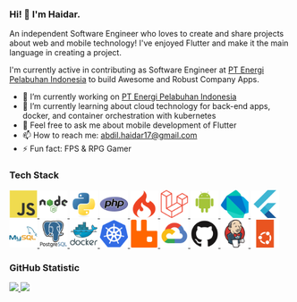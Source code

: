 ### Hi! 👋 I'm Haidar.

An independent Software Engineer who loves to create and share projects about web and mobile technology! I've enjoyed Flutter and make it the main language in creating a project.

I'm currently active in contributing as Software Engineer at <a href="https://ecopowerport.co.id">PT Energi Pelabuhan Indonesia</a> to build Awesome and Robust Company Apps.

- 🔭 I’m currently working on <a href="https://ecopowerport.co.id">PT Energi Pelabuhan Indonesia</a>
- 🌱 I’m currently learning about cloud technology for back-end apps, docker, and container orchestration with kubernetes
- 💬 Feel free to ask me about mobile development of Flutter
- 📫 How to reach me: abdil.haidar17@gmail.com
- ⚡ Fun fact: FPS & RPG Gamer

### Tech Stack
<p align="left">
<a href="https://developer.mozilla.org/en-US/docs/Web/JavaScript" target="_blank"> <img src="https://raw.githubusercontent.com/devicons/devicon/master/icons/javascript/javascript-original.svg" alt="JavaScript" width="50" height="50"/> </a> 
<a href="https://nodejs.org" target="_blank"> <img src="https://raw.githubusercontent.com/devicons/devicon/master/icons/nodejs/nodejs-original-wordmark.svg" alt="NodeJS" width="50" height="50"/> </a>
<a href="https://www.python.org" target="_blank"> <img src="https://raw.githubusercontent.com/devicons/devicon/master/icons/python/python-original.svg" alt="Python" width="50" height="50"/> </a> 
<a href="https://www.php.net/" target="_blank"> <img src="https://raw.githubusercontent.com/devicons/devicon/master/icons/php/php-original.svg" alt="PHP" width="50" height="50"/> </a> 
<a href="https://codeigniter.com/" target="_blank"> <img src="https://raw.githubusercontent.com/devicons/devicon/master/icons/codeigniter/codeigniter-plain.svg" alt="Codeigniter" width="50" height="50"/> </a> 
<a href="https://laravel.com/" target="_blank"> <img src="https://raw.githubusercontent.com/devicons/devicon/master/icons/laravel/laravel-original.svg" alt="Laravel" width="50" height="50"/> </a> 
<a href="https://developer.android.com" target="_blank"> <img src="https://raw.githubusercontent.com/devicons/devicon/master/icons/android/android-original-wordmark.svg" alt="Android" width="50" height="50"/> </a>
<a href="https://dart.dev/" target="_blank"> <img src="https://raw.githubusercontent.com/devicons/devicon/master/icons/dart/dart-original.svg" alt="Dart" width="50" height="50"/> </a>
<a href="https://flutter.dev/" target="_blank"> <img src="https://raw.githubusercontent.com/devicons/devicon/master/icons/flutter/flutter-original.svg" alt="Flutter" width="50" height="50"/> </a>
<a href="https://www.mysql.com/" target="_blank"> <img src="https://raw.githubusercontent.com/devicons/devicon/master/icons/mysql/mysql-original-wordmark.svg" alt="MySQL" width="50" height="50"/> </a> 
<a href="https://www.postgresql.org" target="_blank"> <img src="https://raw.githubusercontent.com/devicons/devicon/master/icons/postgresql/postgresql-original-wordmark.svg" alt="PostgreSQL" width="50" height="50"/> </a> 
<a href="https://www.docker.com/" target="_blank"> <img src="https://raw.githubusercontent.com/devicons/devicon/master/icons/docker/docker-original-wordmark.svg" alt="Docker" width="50" height="50"/> </a>
<a href="https://kubernetes.io" target="_blank"> <img src="https://raw.githubusercontent.com/devicons/devicon/master/icons/kubernetes/kubernetes-original.svg" alt="Kubernetes" width="50" height="50"/> </a>
<a href="https://www.rabbitmq.com/" target="_blank"> <img src="https://raw.githubusercontent.com/devicons/devicon/master/icons/rabbitmq/rabbitmq-original.svg" alt="RabbitMQ" width="50" height="50"/> </a>
<a href="https://cloud.google.com/?hl=en" target="_blank"> <img src="https://raw.githubusercontent.com/devicons/devicon/master/icons/googlecloud/googlecloud-original.svg" alt="GCP" width="50" height="50"/> </a>
<a href="https://github.com" target="_blank"> <img src="https://raw.githubusercontent.com/devicons/devicon/master/icons/github/github-original.svg" alt="GitHub" width="50" height="50"/> </a>
<a href="https://www.jenkins.io/" target="_blank"> <img src="https://raw.githubusercontent.com/devicons/devicon/master/icons/jenkins/jenkins-original.svg" alt="Jenkins" width="50" height="50"/> </a>
<a href="https://ubuntu.com/" target="_blank"> <img src="https://raw.githubusercontent.com/devicons/devicon/master/icons/ubuntu/ubuntu-original.svg" alt="Ubuntu" width="50" height="50"/> </a>
  
### GitHub Statistic
<p align="left">
<a href="https://github.com/X-Hozmi">
  <img height="180em" src="https://github-readme-stats-eight-theta.vercel.app/api?username=X-Hozmi&show_icons=true&theme=algolia&include_all_commits=true&count_private=true"/>
  <img height="180em" src="https://github-readme-stats-eight-theta.vercel.app/api/top-langs/?username=X-Hozmi&layout=compact&langs_count=8&theme=algolia"/>
</a>
</p>
